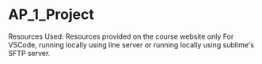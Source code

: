 # AP_1_Project
Resources Used: Resources provided on the course website only
For VSCode, running locally using line server or running locally using sublime's SFTP server. 
